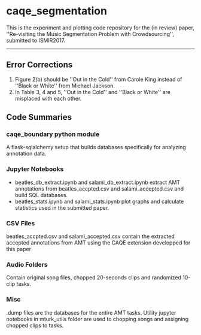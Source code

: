 # caqe_segmentation

This is the experiment and plotting code repository for the (in review) paper, 
''Re-visiting the Music Segmentation Problem with Crowdsourcing'', submitted to ISMIR2017.

---

## Error Corrections

1. Figure 2(b) should be ''Out in the Cold'' from Carole King instead of ''Black or White'' from Michael Jackson.
2. In Table 3, 4 and 5, ''Out in the Cold'' and ''Black or White'' are misplaced with each other.

## Code Summaries

### caqe_boundary python module
A flask-sqlalchemy setup that builds databases specifically for analyzing annotation data.

### Jupyter Notebooks
* beatles_db_extract.ipynb and salami_db_extract.ipynb extract AMT annotations from beatles_accpted.csv and salami_accepted.csv 
and build SQL databases.
* beatles_stats.ipynb and salami_stats.ipynb plot graphs and calculate statistics used in the submitted paper.

### CSV Files
beatles_accpted.csv and salami_accepted.csv contain the extracted accepted annotations from AMT 
using the CAQE extension developped for this paper

### Audio Folders
Contain original song files, chopped 20-seconds clips and randomized 10-clip tasks.

### Misc
.dump files are the databases for the entire AMT tasks. 
Utility jupyter notebooks in mturk_utils folder are used to chopping songs and assigning chopped clips to tasks.  
